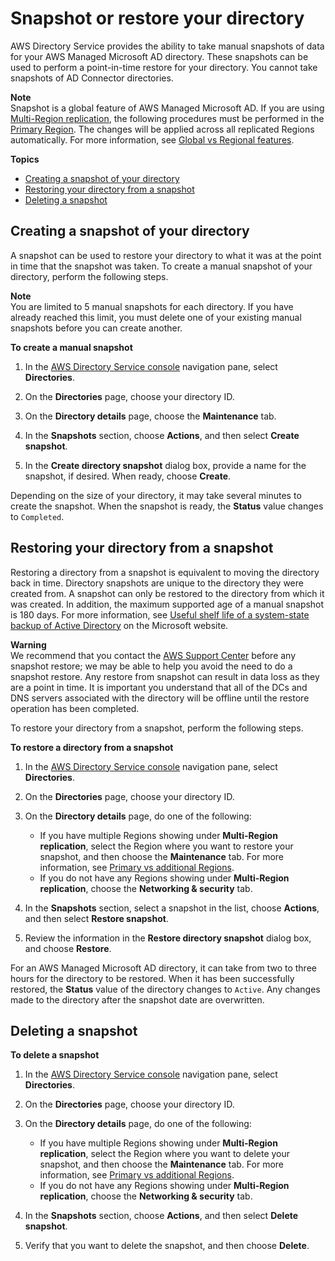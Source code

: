 # Snapshot or restore your directory<a name="ms_ad_snapshots"></a>

AWS Directory Service provides the ability to take manual snapshots of data for your AWS Managed Microsoft AD directory\. These snapshots can be used to perform a point\-in\-time restore for your directory\. You cannot take snapshots of AD Connector directories\.

**Note**  
Snapshot is a global feature of AWS Managed Microsoft AD\. If you are using [Multi\-Region replication](ms_ad_configure_multi_region_replication.md), the following procedures must be performed in the [Primary Region](multi-region-global-primary-additional.md#multi-region-primary)\. The changes will be applied across all replicated Regions automatically\. For more information, see [Global vs Regional features](multi-region-global-region-features.md)\.

**Topics**
+ [Creating a snapshot of your directory](#snapshot_create)
+ [Restoring your directory from a snapshot](#snapshot_restore)
+ [Deleting a snapshot](#snapshot_delete)

## Creating a snapshot of your directory<a name="snapshot_create"></a>

A snapshot can be used to restore your directory to what it was at the point in time that the snapshot was taken\. To create a manual snapshot of your directory, perform the following steps\.

**Note**  
You are limited to 5 manual snapshots for each directory\. If you have already reached this limit, you must delete one of your existing manual snapshots before you can create another\.

**To create a manual snapshot**

1. In the [AWS Directory Service console](https://console.aws.amazon.com/directoryservicev2/) navigation pane, select **Directories**\.

1. On the **Directories** page, choose your directory ID\.

1. On the **Directory details** page, choose the **Maintenance** tab\.

1. In the **Snapshots** section, choose **Actions**, and then select **Create snapshot**\.

1. In the **Create directory snapshot** dialog box, provide a name for the snapshot, if desired\. When ready, choose **Create**\.

Depending on the size of your directory, it may take several minutes to create the snapshot\. When the snapshot is ready, the **Status** value changes to `Completed`\.

## Restoring your directory from a snapshot<a name="snapshot_restore"></a>

Restoring a directory from a snapshot is equivalent to moving the directory back in time\. Directory snapshots are unique to the directory they were created from\. A snapshot can only be restored to the directory from which it was created\. In addition, the maximum supported age of a manual snapshot is 180 days\. For more information, see [Useful shelf life of a system\-state backup of Active Directory](https://support.microsoft.com/en-za/help/216993/useful-shelf-life-of-a-system-state-backup-of-active-directory) on the Microsoft website\.

**Warning**  
We recommend that you contact the [AWS Support Center](https://console.aws.amazon.com/support/home#/) before any snapshot restore; we may be able to help you avoid the need to do a snapshot restore\. Any restore from snapshot can result in data loss as they are a point in time\. It is important you understand that all of the DCs and DNS servers associated with the directory will be offline until the restore operation has been completed\. 

To restore your directory from a snapshot, perform the following steps\.

**To restore a directory from a snapshot**

1. In the [AWS Directory Service console](https://console.aws.amazon.com/directoryservicev2/) navigation pane, select **Directories**\.

1. On the **Directories** page, choose your directory ID\.

1. On the **Directory details** page, do one of the following:
   + If you have multiple Regions showing under **Multi\-Region replication**, select the Region where you want to restore your snapshot, and then choose the **Maintenance** tab\. For more information, see [Primary vs additional Regions](multi-region-global-primary-additional.md)\.
   + If you do not have any Regions showing under **Multi\-Region replication**, choose the **Networking & security** tab\.

1. In the **Snapshots** section, select a snapshot in the list, choose **Actions**, and then select **Restore snapshot**\.

1. Review the information in the **Restore directory snapshot** dialog box, and choose **Restore**\.

For an AWS Managed Microsoft AD directory, it can take from two to three hours for the directory to be restored\. When it has been successfully restored, the **Status** value of the directory changes to `Active`\. Any changes made to the directory after the snapshot date are overwritten\. 

## Deleting a snapshot<a name="snapshot_delete"></a>

**To delete a snapshot**

1. In the [AWS Directory Service console](https://console.aws.amazon.com/directoryservicev2/) navigation pane, select **Directories**\.

1. On the **Directories** page, choose your directory ID\.

1. On the **Directory details** page, do one of the following:
   + If you have multiple Regions showing under **Multi\-Region replication**, select the Region where you want to delete your snapshot, and then choose the **Maintenance** tab\. For more information, see [Primary vs additional Regions](multi-region-global-primary-additional.md)\.
   + If you do not have any Regions showing under **Multi\-Region replication**, choose the **Networking & security** tab\.

1. In the **Snapshots** section, choose **Actions**, and then select **Delete snapshot**\.

1. Verify that you want to delete the snapshot, and then choose **Delete**\.